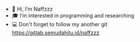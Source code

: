 - 👋 Hi, I’m Naffzzz
- 🎓 I’m interested in programming and researching  
- 💻 Don't forget to follow my another git https://gitlab.semudahitu.id/naffzzz

<!---
naffzzz/naffzzz is a ✨ special ✨ repository because its `README.md` (this file) appears on your GitHub profile.
You can click the Preview link to take a look at your changes.
--->
